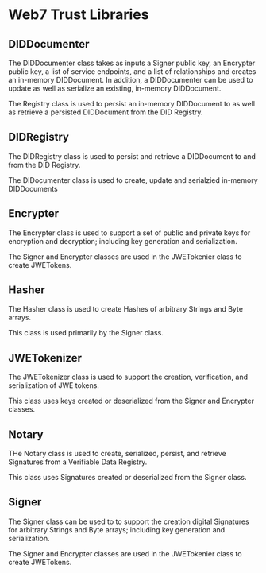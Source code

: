 ﻿# Web7 Trust Libraries

## DIDDocumenter

The DIDDocumenter class takes as inputs a Signer public key, an Encrypter public key, a list of service endpoints, and a list of relationships and creates an in-memory DIDDocument. In addition, a DIDDocumenter can be used to update as well as serialize an existing, in-memory DIDDocument.

The Registry class is used to persist an in-memory DIDDocument to as well as retrieve a persisted DIDDocument from the DID Registry.

## DIDRegistry

The DIDRegistry class is used to persist and retrieve a DIDDocument to and from the DID Registry.

The DIDocumenter class is used to create, update and serialzied in-memory DIDDocuments

## Encrypter

The Encrypter class is used to support a set of public and private keys for encryption and decryption; including key generation and serialization.

The Signer and Encrypter classes are used in the JWETokenier class to create JWETokens.

## Hasher

The Hasher class is used to create Hashes of arbitrary Strings and Byte arrays.

This class is used primarily by the Signer class.

## JWETokenizer

The JWETokenizer class is used to support the creation, verification, and serialization of JWE tokens. 

This class uses keys created or deserialized from the Signer and Encrypter classes. 

## Notary

THe Notary class is used to create, serialized, persist, and retrieve Signatures from a Verifiable Data Registry.

This class uses Signatures created or deserialized from the Signer class.

## Signer

The Signer class can be used to to support the creation digital Signatures for arbitrary Strings and Byte arrays; including key generation and serialization.

The Signer and Encrypter classes are used in the JWETokenier class to create JWETokens.
